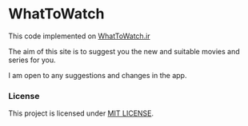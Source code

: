 # WhatToWatch

This code implemented on [WhatToWatch.ir](https:/WhatToWatch.ir/old/)

The aim of this site is to suggest you the new and suitable movies and series for you.

I am open to any suggestions and changes in the app.

### License

This project is licensed under [MIT LICENSE](LICENSE).
